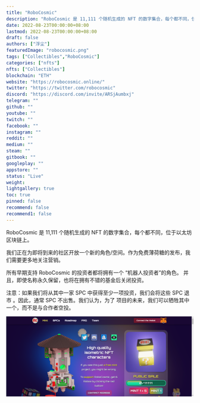 ```yaml
---
title: "RoboCosmic"
description: "RoboCosmic 是 11,111 个随机生成的 NFT 的数字集合，每个都不同，位于以太坊区块链上。"
date: 2022-08-23T00:00:00+08:00
lastmod: 2022-08-23T00:00:00+08:00
draft: false
authors: ["浮尘"]
featuredImage: "robocosmic.png"
tags: ["Collectibles","RoboCosmic"]
categories: ["nfts"]
nfts: ["Collectibles"]
blockchain: "ETH"
website: "https://robocosmic.online/"
twitter: "https://twitter.com/robocosmic"
discord: "https://discord.com/invite/ARSjAumbxj"
telegram: ""
github: ""
youtube: ""
twitch: ""
facebook: ""
instagram: ""
reddit: ""
medium: ""
steam: ""
gitbook: ""
googleplay: ""
appstore: ""
status: "Live"
weight: 
lightgallery: true
toc: true
pinned: false
recommend: false
recommend1: false
---
```

RoboCosmic 是 11,111 个随机生成的 NFT 的数字集合，每个都不同，位于以太坊区块链上。

我们正在为即将到来的社区开放一个新的角色/空间。作为免费薄荷糖的发布，我们需要更多地关注营销。

所有早期支持 RoboCosmic 的投资者都将拥有一个 “机器人投资者”的角色。 并且，即使名称永久保留，也将在拥有不错的基金后关闭投资。

注意：如果我们将从其中一家 SPC 中获得至少一项投资，我们会将这些 SPC 退市 。因此，通常 SPC 不出售。我们认为，为了 项目的未来，我们可以牺牲其中一个，而不是与合作者空投。

![13214564521](13214564521.png)